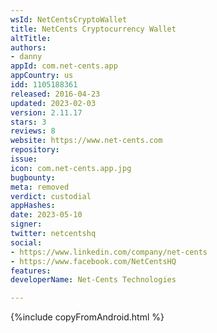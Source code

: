 ```yaml
---
wsId: NetCentsCryptoWallet
title: NetCents Cryptocurrency Wallet
altTitle: 
authors:
- danny
appId: com.net-cents.app
appCountry: us
idd: 1105188361
released: 2016-04-23
updated: 2023-02-03
version: 2.11.17
stars: 3
reviews: 8
website: https://www.net-cents.com
repository: 
issue: 
icon: com.net-cents.app.jpg
bugbounty: 
meta: removed
verdict: custodial
appHashes: 
date: 2023-05-10
signer: 
twitter: netcentshq
social:
- https://www.linkedin.com/company/net-cents
- https://www.facebook.com/NetCentsHQ
features: 
developerName: Net-Cents Technologies

---
```


{%include copyFromAndroid.html %}
